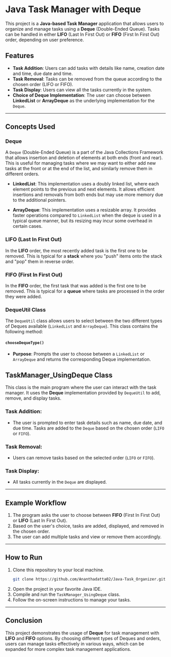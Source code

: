 # Java Task Manager with Deque

This project is a **Java-based Task Manager** application that allows users to organize and manage tasks using a **Deque** (Double-Ended Queue). Tasks can be handled in either **LIFO** (Last In First Out) or **FIFO** (First In First Out) order, depending on user preference.

## Features
- **Task Addition**: Users can add tasks with details like name, creation date and time, due date and time.
- **Task Removal**: Tasks can be removed from the queue according to the chosen order (LIFO or FIFO).
- **Task Display**: Users can view all the tasks currently in the system.
- **Choice of Deque Implementation**: The user can choose between **LinkedList** or **ArrayDeque** as the underlying implementation for the `Deque`.

---

## Concepts Used

### **Deque**
A `Deque` (Double-Ended Queue) is a part of the Java Collections Framework that allows insertion and deletion of elements at both ends (front and rear). This is useful for managing tasks where we may want to either add new tasks at the front or at the end of the list, and similarly remove them in different orders.

- **LinkedList**: This implementation uses a doubly linked list, where each element points to the previous and next elements. It allows efficient insertions and removals from both ends but may use more memory due to the additional pointers.
  
- **ArrayDeque**: This implementation uses a resizable array. It provides faster operations compared to `LinkedList` when the deque is used in a typical queue manner, but its resizing may incur some overhead in certain cases.

### **LIFO (Last In First Out)**
In the **LIFO** order, the most recently added task is the first one to be removed. This is typical for a **stack** where you "push" items onto the stack and "pop" them in reverse order.

### **FIFO (First In First Out)**
In the **FIFO** order, the first task that was added is the first one to be removed. This is typical for a **queue** where tasks are processed in the order they were added.

### **DequeUtil Class**
The `DequeUtil` class allows users to select between the two different types of Deques available (`LinkedList` and `ArrayDeque`). This class contains the following method:

#### `chooseDequeType()`
- **Purpose**: Prompts the user to choose between a `LinkedList` or `ArrayDeque` and returns the corresponding Deque implementation.

## TaskManager_UsingDeque Class
This class is the main program where the user can interact with the task manager. It uses the **Deque** implementation provided by `DequeUtil` to add, remove, and display tasks.

### Task Addition:
- The user is prompted to enter task details such as name, due date, and due time. Tasks are added to the `Deque` based on the chosen order (`LIFO` or `FIFO`).

### Task Removal:
- Users can remove tasks based on the selected order (`LIFO` or `FIFO`).

### Task Display:
- All tasks currently in the `Deque` are displayed.

---

## Example Workflow
1. The program asks the user to choose between **FIFO** (First In First Out) or **LIFO** (Last In First Out).
2. Based on the user's choice, tasks are added, displayed, and removed in the chosen order.
3. The user can add multiple tasks and view or remove them accordingly.

---

## How to Run

1. Clone this repository to your local machine.
    ```bash
   git clone https://github.com/Ananthadatta02/Java-Task_Organizer.git
    ```
3. Open the project in your favorite Java IDE.
4. Compile and run the `TaskManager_UsingDeque` class.
5. Follow the on-screen instructions to manage your tasks.

---

## Conclusion
This project demonstrates the usage of **Deque** for task management with **LIFO** and **FIFO** options. By choosing different types of Deques and orders, users can manage tasks effectively in various ways, which can be expanded for more complex task management applications.
